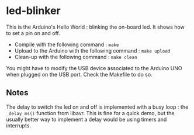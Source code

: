 # led-blinker

This is the Arduino's Hello World : blinking the on-board led. It shows how 
to set a pin on and off.

 * Compile with the following command : `make`
 * Upload to the Arduino with the following command : `make upload`
 * Clean-up with the following command : `make clean`

 You might have to modify the USB device associated to the Arduino UNO when 
 plugged on the USB port. Check the Makefile to do so.


## Notes

The delay to switch the led on and off is implemented with a busy loop : the
`_delay_ms()` function from libavr. This is fine for a quick demo, but the 
usually better way to implement a delay would be using timers and interrupts.

